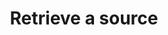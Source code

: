 ---
content-type: "embed-endpoint"
endpoint: "sources"
key: "retrieve-a-source"
version: "4"
order: 4


title: "Retrieve a source"
method: "get"
short-url: |
  /v{{ object.version }}{{ object.endpoint-url }}/{id}
full-url: |
  {{ page.api-base-url }}{{ endpoint.short-url | flatify }}
description: "Retrieves a previously created data source by its unique identifier."


arguments:
  - name: "id"
    required: true
    description: "A path parameter corresponding to the unique ID of the data source to be retrieved."


returns: "A single data [source object]({{ page.anchors.core-objects.sources.object }}) if a valid identifier was provided."


examples:
  - type: "request"
    language: "curl"
    code: |
      curl -X {{ endpoint.method | upcase }} {{ endpoint.full-url | flatify | strip_newlines }}
           -H "Authorization: Bearer <ACCESS_TOKEN>" 
           -H "Content-Type: application/json"
  - type: "response"
    language: "json"
    code: |
      {  
         "properties":{  
            "frequency_in_minutes":"30",
            "image_version":"1.latest",
            "start_date":"2017-01-01T00:00:00Z"
         },
         "updated_at":"2018-02-06T18:04:59Z",
         "name":"hubspot",
         "type":"platform.hubspot",
         "deleted_at":"2018-02-06T18:04:58Z",
         "system_paused_at":null,
         "stitch_client_id":<ACCOUNT_ID>,
         "paused_at":null,
         "id":<SOURCE_ID>,
         "display_name":"HubSpot",
         "created_at":"2018-02-06T16:25:06Z",
         "report_card":{  
            "type":"platform.hubspot",
            "current_step":2,
            "steps":[  
               {  
                  "type":"form",
                  "properties":[  
                     {  
                        "name":"image_version",
                        "is_required":true,
                        "provided":true,
                        "is_credential":false,
                        "system_provided":true,
                        "json_schema":null
                     },
                     {  
                        "name":"frequency_in_minutes",
                        "is_required":true,
                        "provided":true,
                        "is_credential":false,
                        "system_provided":false,
                        "json_schema":{  
                           "type":"string",
                           "pattern":"^\\d+$"
                        }
                     },
                     {  
                        "name":"start_date",
                        "is_required":true,
                        "provided":true,
                        "is_credential":false,
                        "system_provided":false,
                        "json_schema":{  
                           "type":"string",
                           "pattern":"^\\d{4}-\\d{2}-\\d{2}T00:00:00Z$"
                        }
                     }
                  ]
               },
               {  
                  "type":"oauth",
                  "properties":[  
                     {  
                        "name":"client_id",
                        "is_required":true,
                        "provided":false,
                        "is_credential":true,
                        "system_provided":true,
                        "json_schema":{  
                           "type":"string"
                        }
                     },
                     {  
                        "name":"client_secret",
                        "is_required":true,
                        "provided":false,
                        "is_credential":true,
                        "system_provided":true,
                        "json_schema":{  
                           "type":"string"
                        }
                     },
                     {  
                        "name":"redirect_uri",
                        "is_required":true,
                        "provided":false,
                        "is_credential":true,
                        "system_provided":true,
                        "json_schema":{  
                           "type":"string",
                           "format":"uri"
                        }
                     },
                     {  
                        "name":"refresh_token",
                        "is_required":true,
                        "provided":false,
                        "is_credential":true,
                        "system_provided":true,
                        "json_schema":{  
                           "type":"string"
                        }
                     }
                  ]
               },
               {  
                  "type":"discover_schema",
                  "properties":[  

                  ]
               },
               {
                  "type":"field_selection",
                  "properties":[ ]
               },
               {
                  "type":"fully_configured",
                  "properties":[  ]
               }
            ],
            "current_step_hints":{
               "js":{
                  "function":"authorizeSource",
                  "options":{
                     "id":<SOURCE_ID>
                  }
               }
            }
         }
      }
---